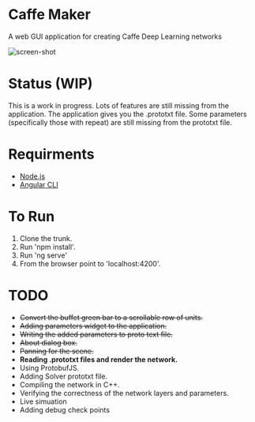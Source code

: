 # Caffe Maker

A web GUI application for creating Caffe Deep Learning networks

![screen-shot](https://github.com/omidsakhi/caffe-maker/blob/master/screenshot.png)

# Status (WIP)

This is a work in progress. Lots of features are still missing from the application. The application gives you the .prototxt file. Some parameters (specifically those with repeat) are still missing from the prototxt file.

# Requirments

- [Node.js](https://nodejs.org/en/)
- [Angular CLI](https://cli.angular.io/)

# To Run

1. Clone the trunk.
2. Run 'npm install'.
3. Run 'ng serve'
4. From the browser point to 'localhost:4200'.

# TODO

- ~~Convert the buffet green bar to a scrollable row of units.~~
- ~~Adding parameters widget to the application.~~
- ~~Writing the added parameters to proto text file.~~
- ~~About dialog box.~~
- ~~Panning for the scene.~~
- **Reading .prototxt files and render the network.**
- Using ProtobufJS.
- Adding Solver prototxt file.
- Compiling the network in C++.
- Verifying the correctness of the network layers and parameters.
- Live simuation
- Adding debug check points
